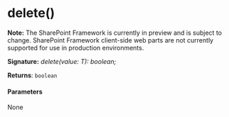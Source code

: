 # delete()
**Note:** The SharePoint Framework is currently in preview and is subject to change. SharePoint Framework client-side web parts are not currently supported for use in production environments.





**Signature:** _delete(value: T): boolean;_

**Returns**: `boolean`





#### Parameters
None


